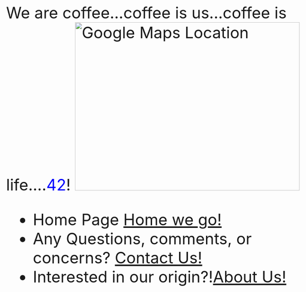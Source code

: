 
<html>
<head>
  <style>
    body {
      font-size: 42px; /* Adjust font size as needed */
    }
    .blue {
      color: blue;
    }
  </style>
</head>
<body>
  We are coffee...coffee is us...coffee is life....<span class="blue">42</span>!

  <!-- Link to Google Maps location as an image -->
  <a href="https://www.google.com/maps/place/Clyde+Coffee/@46.8642774,-114.0153565,14z/data=!4m10!1m2!2m1!1scoffee+shop!3m6!1s0x535dcdd25591d559:0xd6f685fa4010985b!8m2!3d46.8642774!4d-113.997847!15sCgtjb2ZmZWUgc2hvcFoNIgtjb2ZmZWUgc2hvcJIBC2NvZmZlZV9zaG9wmgEjQ2haRFNVaE5NRzluUzBWSlEwRm5TVVJQY1ZsWVVWSkJFQUXgAQA!16s%2Fg%2F11bv_djcl3?entry=ttu" target="_blank">
    <img src="PATH_TO_YOUR_IMAGE" alt="Google Maps Location" width="600" height="450">
  </a>

  <ul>
    <li> Home Page <a href="https://kenzie-nice.github.io/Kenzie_Nice.github.io/">Home we go!</a></li>
    <li>Any Questions, comments, or concerns? <a href="https://kenzie-nice.github.io/Week5.github.io/">Contact Us!</a></li>
    <li> Interested in our origin?!<a href="https://kenzie-nice.github.io/About_us.io/">About Us!</a></li>
  </ul>
</body>
</html>


